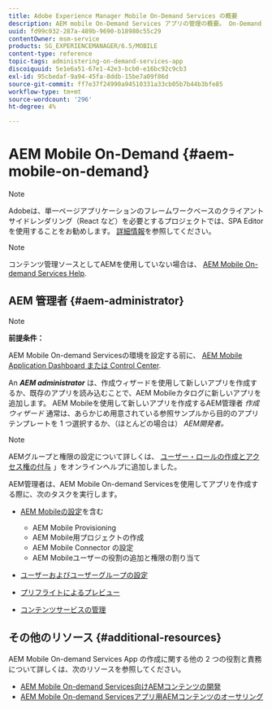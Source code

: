 ```yaml
---
title: Adobe Experience Manager Mobile On-Demand Services の概要
description: AEM mobile On-Demand Services アプリの管理の概要。 On-Demand Services のAEM管理者の役割と責任の概要を説明します。
uuid: fd99c032-287a-489b-9690-b18980c55c29
contentOwner: msm-service
products: SG_EXPERIENCEMANAGER/6.5/MOBILE
content-type: reference
topic-tags: administering-on-demand-services-app
discoiquuid: 5e1e6a51-67e1-42e3-bcb0-e16bc92c9cb3
exl-id: 95cbedaf-9a94-45fa-8ddb-15be7a09f86d
source-git-commit: ff7e37f24990a94510331a33cb05b7b44b3bfe85
workflow-type: tm+mt
source-wordcount: '296'
ht-degree: 4%

---
```


# AEM Mobile On-Demand {#aem-mobile-on-demand}

>[!NOTE]
>
>Adobeは、単一ページアプリケーションのフレームワークベースのクライアントサイドレンダリング（React など）を必要とするプロジェクトでは、SPA Editor を使用することをお勧めします。 [詳細情報](/help/sites-developing/spa-overview.md)を参照してください。

>[!NOTE]
>
>コンテンツ管理ソースとしてAEMを使用していない場合は、 [AEM Mobile On-demand Services Help](https://helpx.adobe.com/digital-publishing-solution/topics.html).

## AEM 管理者 {#aem-administrator}

>[!NOTE]
>
>**前提条件：**
>
>AEM Mobile On-demand Servicesの環境を設定する前に、 [AEM Mobile Application Dashboard または Control Center](/help/mobile/mobile-apps-ondemand-application-dashboard.md).

An ***AEM administrator*** は、作成ウィザードを使用して新しいアプリを作成するか、既存のアプリを読み込むことで、AEM Mobileカタログに新しいアプリを追加します。 AEM Mobileを使用して新しいアプリを作成するAEM管理者 *作成ウィザード* 通常は、あらかじめ用意されている参照サンプルから目的のアプリテンプレートを 1 つ選択するか、（ほとんどの場合は） *AEM開発者。*

>[!NOTE]
>
>AEMグループと権限の設定について詳しくは、 [ユーザー・ロールの作成とアクセス権の付与](https://helpx.adobe.com/digital-publishing-solution/help/account-admin-dps.html) 」をオンラインヘルプに追加しました。

AEM管理者は、AEM Mobile On-demand Servicesを使用してアプリを作成する際に、次のタスクを実行します。

* [AEM Mobileの設定](/help/mobile/aem-mobile-setup.md)を含む

   * AEM Mobile Provisioning
   * AEM Mobile用プロジェクトの作成
   * AEM Mobile Connector の設定
   * AEM Mobileユーザーの役割の追加と権限の割り当て

* [ユーザーおよびユーザーグループの設定](/help/mobile/aem-mobile-configure-users.md)
* [プリフライトによるプレビュー](/help/mobile/aem-mobile-manage-ondemand-services.md)
* [コンテンツサービスの管理](/help/mobile/developing-content-services.md)

## その他のリソース {#additional-resources}

AEM Mobile On-demand Services App の作成に関する他の 2 つの役割と責務について詳しくは、次のリソースを参照してください。

* [AEM Mobile On-demand Services向けAEMコンテンツの開発](/help/mobile/aem-mobile-on-demand.md)
* [AEM Mobile On-demand Servicesアプリ用AEMコンテンツのオーサリング](/help/mobile/mobile-apps-ondemand.md)
